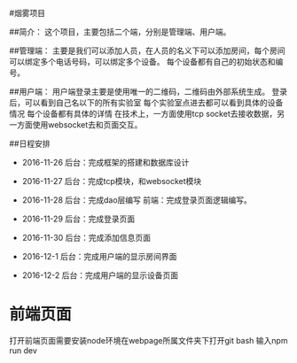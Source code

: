 #烟雾项目

##简介：
这个项目，主要包括二个端，分别是管理端、用户端。

##管理端：
主要是我们可以添加人员，在人员的名义下可以添加房间，每个房间可以绑定多个电话号码，可以绑定多个设备。
每个设备都有自己的初始状态和编号。


##用户端：
用户端登录主要是使用唯一的二维码，二维码由外部系统生成。
登录后，可以看到自己名以下的所有实验室
每个实验室点进去都可以看到具体的设备情况
每个设备都有具体的详情
在技术上，一方面使用tcp socket去接收数据，另一方面使用websocket去和页面交互。

##日程安排
- 2016-11-26
后台：完成框架的搭建和数据库设计

- 2016-11-27
后台：完成tcp模块，和websocket模块

- 2016-11-28
后台：完成dao层编写
前端：完成登录页面逻辑编写。

- 2016-11-29
后台：完成登录页面

- 2016-11-30
后台：完成添加信息页面

- 2016-12-1
后台：完成用户端的显示房间界面

- 2016-12-2
后台：完成用户端的显示设备页面


# 前端页面
打开前端页面需要安装node环境在webpage所属文件夹下打开git bash 输入npm run dev